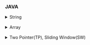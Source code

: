 ### JAVA

<details>
    <summary>String</summary>
        <a href="https://github.com/kkyu8925/algorithm/blob/main/Java/src/inflearn/section01/ex01_%EB%AC%B8%EC%9E%90%EC%B0%BE%EA%B8%B0/Main.java">[인프런(자바코테) 1-1] 문자 찾기</a><br/>
        <a href="https://github.com/kkyu8925/algorithm/blob/main/Java/src/inflearn/section01/ex02_%EB%8C%80%EC%86%8C%EB%AC%B8%EC%9E%90_%EB%B3%80%ED%99%98/Main.java">[인프런(자바코테) 1-2] 대소문자 변환</a> - String/StringBuffer/StringBuilder Thread-safe<br/>
        <a href="https://github.com/kkyu8925/algorithm/blob/main/Java/src/inflearn/section01/ex03_%EB%AC%B8%EC%9E%A5_%EC%86%8D_%EB%8B%A8%EC%96%B4/Main.java">[인프런(자바코테) 1-3] 문장 속 단어</a><br/>
        <a href="https://github.com/kkyu8925/algorithm/blob/main/Java/src/inflearn/section01/ex04_%EB%8B%A8%EC%96%B4_%EB%92%A4%EC%A7%91%EA%B8%B0/Main.java">[인프런(자바코테) 1-4] 단어 뒤집기</a> - new StringBuilder().reverse()<br/>
        <a href="https://github.com/kkyu8925/algorithm/blob/main/Java/src/inflearn/section01/ex05_%ED%8A%B9%EC%A0%95_%EB%AC%B8%EC%9E%90_%EB%92%A4%EC%A7%91%EA%B8%B0/Main.java">[인프런(자바코테) 1-5] 특정 문자 뒤집기</a> - String.valueOf(char[] data)<br/>
        <a href="https://github.com/kkyu8925/algorithm/blob/main/Java/src/inflearn/section01/ex06_%EC%A4%91%EB%B3%B5%EB%AC%B8%EC%9E%90%EC%A0%9C%EA%B1%B0/Main.java">[인프런(자바코테) 1-6] 중복문자제거</a> - str.charAt(), str.indexOf()<br/>
        <a href="https://github.com/kkyu8925/algorithm/blob/main/Java/src/inflearn/section01/ex07_%ED%9A%8C%EB%AC%B8_%EB%AC%B8%EC%9E%90%EC%97%B4/Main.java">[인프런(자바코테) 1-7] 회문문자열</a><br/>
        <a href="https://github.com/kkyu8925/algorithm/blob/main/Java/src/inflearn/section01/ex08_%EC%9C%A0%ED%9A%A8%ED%95%9C_%ED%8C%B0%EB%A6%B0%EB%93%9C%EB%A1%AC/Main.java">[인프런(자바코테) 1-8] 유효한 팰린드롬</a><br/>
        <a href="https://github.com/kkyu8925/algorithm/blob/main/Java/src/inflearn/section01/ex09_%EC%88%AB%EC%9E%90%EB%A7%8C_%EC%B6%94%EC%B6%9C/Main.java">[인프런(자바코테) 1-9] 숫자만 추출</a><br/>
        <a href="https://github.com/kkyu8925/algorithm/blob/main/Java/src/inflearn/section01/ex10_%EA%B0%80%EC%9E%A5_%EC%A7%A7%EC%9D%80_%EB%AC%B8%EC%9E%90%EA%B1%B0%EB%A6%AC/Main.java">[인프런(자바코테) 1-10] 가장 짧은 문자거리</a><br/>
        <a href="https://github.com/kkyu8925/algorithm/blob/main/Java/src/inflearn/section01/ex11_%EB%AC%B8%EC%9E%90%EC%97%B4_%EC%95%95%EC%B6%95/Main.java">[인프런(자바코테) 1-11] 문자열 압축</a> - String+int<br/>
        <a href="https://github.com/kkyu8925/algorithm/blob/main/Java/src/inflearn/section01/ex12_%EC%95%94%ED%98%B8/Main.java">[인프런(자바코테) 1-12] 암호</a> - Integer.parseInt(tmp, 2)<br/>
</details><br/>

<details>
    <summary>Array</summary>
        <a href="">[인프런(자바코테) 2-1] 문자 찾기</a><br/>
        <a href="">[인프런(자바코테) 2-2] 보이는 학생</a><br/>
        <a href="">[인프런(자바코테) 2-3] 가위바위보</a><br/>
        <a href="">[인프런(자바코테) 2-4] 피보나치 수열</a><br/>
        <a href="">[인프런(자바코테) 2-5] 소수(에라토스테네스 체)</a><br/>
        <a href="">[인프런(자바코테) 2-6] 뒤집은 소수</a><br/>
        <a href="">[인프런(자바코테) 2-7] 점수계산</a><br/>
        <a href="">[인프런(자바코테) 2-8] 등수구하기</a><br/>
        <a href="">[인프런(자바코테) 2-9] 격자판 최대합</a><br/>
        <a href="">[인프런(자바코테) 2-10] 봉우리</a><br/>
        <a href="">[인프런(자바코테) 2-11] 임시반장정하기</a><br/>
        <a href="">[인프런(자바코테) 2-12] 멘토링</a><br/>
</details><br/>

<details>
    <summary>Two Pointer(TP), Sliding Window(SW)</summary>
        <a href="">[인프런(자바코테) 3-1] 두 배열 합치기(TP)</a><br/>
        <a href="">[인프런(자바코테) 3-2] 공통원소구하기(TP)</a><br/>
        <a href="">[인프런(자바코테) 3-3] 최대 매출(SW)</a><br/>
        <a href="">[인프런(자바코테) 3-4] 연속부분수열(TP,SW)</a><br/>
        <a href="">[인프런(자바코테) 3-5-1] 연속된 자연수의 합(TP)</a><br/>
        <a href="">[인프런(자바코테) 3-5-2] 연속된 자연수의 합(수학공식)</a><br/>
        <a href="">[인프런(자바코테) 3-6] 최대 길이 연속부분수열(TP,SW)</a><br/>
</details><br/>




